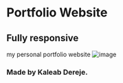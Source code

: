 # Portfolio Website
## Fully responsive

my personal portfolio website
![image](https://user-images.githubusercontent.com/58647480/207946763-9a5bb0c8-d48c-47a2-bdd7-69ed0cda2737.png)

### Made by Kaleab Dereje.
